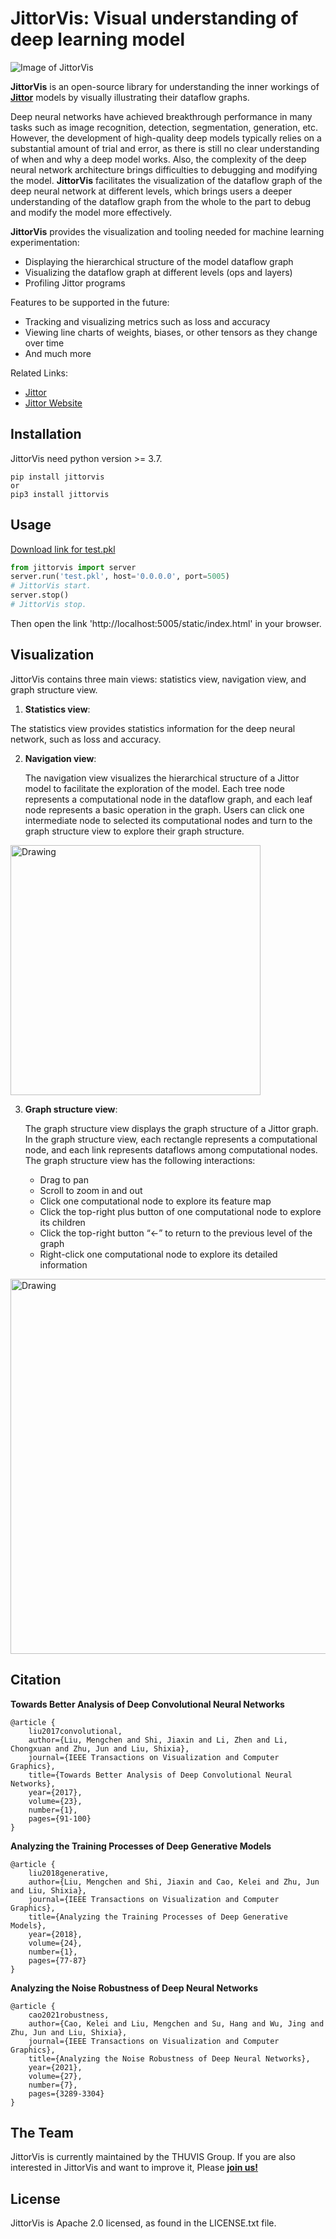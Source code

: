 # JittorVis: Visual understanding of deep learning model

![Image of JittorVis](https://github.com/swordsbird/JittorVis/raw/main/assets/overview.png)

**JittorVis** is an open-source library for understanding the inner workings of [**Jittor**](https://github.com/jittor/jittor/) models by visually illustrating their dataflow graphs.

Deep neural networks have achieved breakthrough performance in many tasks such as image recognition, detection, segmentation, generation, etc. However, the development of high-quality deep models typically relies on a substantial amount of trial and error, as there is still no clear understanding of when and why a deep model works. Also, the complexity of the deep neural network architecture brings difficulties to debugging and modifying the model. **JittorVis** facilitates the visualization of the dataflow graph of the deep neural network at different levels, which brings users a deeper understanding of the dataflow graph from the whole to the part to debug and modify the model more effectively.

**JittorVis** provides the visualization and tooling needed for machine learning experimentation:
* Displaying the hierarchical structure of the model dataflow graph
* Visualizing the dataflow graph at different levels (ops and layers)
* Profiling Jittor programs

Features to be supported in the future:
* Tracking and visualizing metrics such as loss and accuracy
* Viewing line charts of weights, biases, or other tensors as they change over time
* And much more

Related Links:
*  [Jittor](https://github.com/jittor/jittor/)
*  [Jittor Website](https://cg.cs.tsinghua.edu.cn/jittor/)

## Installation

JittorVis need python version >= 3.7.
```
pip install jittorvis
or
pip3 install jittorvis
```

## Usage

[Download link for test.pkl](https://cloud.tsinghua.edu.cn/lib/246262e5-8d6d-4b94-bd29-3b33a4442fef/file/test.zip?dl=1)
```python
from jittorvis import server
server.run('test.pkl', host='0.0.0.0', port=5005)
# JittorVis start.
server.stop()
# JittorVis stop.
```
Then open the link 'http://localhost:5005/static/index.html' in your browser.

## Visualization

JittorVis contains three main views: statistics view, navigation view, and graph structure view.

1. **Statistics view**:

The statistics view provides statistics information for the deep neural network, such as loss and accuracy.

2. **Navigation view**:

    The navigation view visualizes the hierarchical structure of a Jittor model to facilitate the exploration of the model. Each tree node represents a computational node in the dataflow graph, and each leaf node represents a basic operation in the graph. Users can click one intermediate node to selected its computational nodes and turn to the graph structure view to explore their graph structure.

<img src="https://github.com/swordsbird/JittorVis/raw/main/assets/navigation.png" alt="Drawing" width="400px" />


3. **Graph structure view**:

    The graph structure view displays the graph structure of a Jittor graph. In the graph structure view, each rectangle represents a computational node, and each link represents dataflows among computational nodes. The graph structure view has the following interactions:
    * Drag to pan 
    * Scroll to zoom in and out
    * Click one computational node to explore its feature map
    * Click the top-right plus button of one computational node to explore its children
    * Click the top-right button “←” to return to the previous level of the graph
    * Right-click one computational node to explore its detailed information

<img src="https://github.com/swordsbird/JittorVis/raw/main/assets/graph.png" alt="Drawing" width="600px" />

## Citation

**Towards Better Analysis of Deep Convolutional Neural Networks**
```
@article {
    liu2017convolutional,
    author={Liu, Mengchen and Shi, Jiaxin and Li, Zhen and Li, Chongxuan and Zhu, Jun and Liu, Shixia},
    journal={IEEE Transactions on Visualization and Computer Graphics},
    title={Towards Better Analysis of Deep Convolutional Neural Networks},
    year={2017},
    volume={23},
    number={1},
    pages={91-100}
}
```

**Analyzing the Training Processes of Deep Generative Models**
```
@article {
    liu2018generative,
    author={Liu, Mengchen and Shi, Jiaxin and Cao, Kelei and Zhu, Jun and Liu, Shixia},
    journal={IEEE Transactions on Visualization and Computer Graphics},
    title={Analyzing the Training Processes of Deep Generative Models},
    year={2018},
    volume={24},
    number={1},
    pages={77-87}
}
```

**Analyzing the Noise Robustness of Deep Neural Networks**
```
@article {
    cao2021robustness,
    author={Cao, Kelei and Liu, Mengchen and Su, Hang and Wu, Jing and Zhu, Jun and Liu, Shixia},
    journal={IEEE Transactions on Visualization and Computer Graphics},
    title={Analyzing the Noise Robustness of Deep Neural Networks},
    year={2021},
    volume={27},
    number={7},
    pages={3289-3304}
}
```

## The Team

JittorVis is currently maintained by the THUVIS Group. If you are also interested in JittorVis and want to improve it, Please [**join us!**](http://shixialiu.com/)

## License

JittorVis is Apache 2.0 licensed, as found in the LICENSE.txt file.
